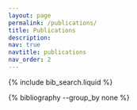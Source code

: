 ```yaml
---
layout: page
permalink: /publications/
title: Publications
description:
nav: true
navtitle: publications
nav_order: 2
---
```


<!-- _pages/publications.md -->

<!-- Bibsearch Feature -->

{% include bib_search.liquid %}

<div class="publications">

{% bibliography --group_by none %}

</div>
